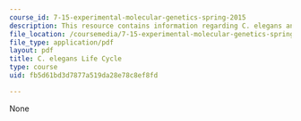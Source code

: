 ```yaml
---
course_id: 7-15-experimental-molecular-genetics-spring-2015
description: This resource contains information regarding C. elegans anatomy.
file_location: /coursemedia/7-15-experimental-molecular-genetics-spring-2015/fb5d61bd3d7877a519da28e78c8ef8fd_MIT7_15S15_life_cycle.pdf
file_type: application/pdf
layout: pdf
title: C. elegans Life Cycle
type: course
uid: fb5d61bd3d7877a519da28e78c8ef8fd

---
```

None